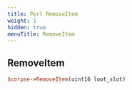 ```yaml
---
title: Perl RemoveItem
weight: 1
hidden: true
menuTitle: RemoveItem
---
```

## RemoveItem
```perl
$corpse->RemoveItem(uint16 loot_slot)
```